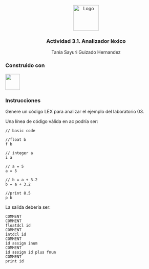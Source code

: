 <div id="top"></div>

<br />

<div align="center">
  <a href="https://github.com/sayuri-gui/ChallengeAlgorithms.git">
    <img src="https://upload.wikimedia.org/wikipedia/commons/4/47/Logo_del_ITESM.svg" alt="Logo" width="80" height="80">
  </a>
<h3 align="center">Actividad 3.1. Analizador léxico</h3>
  <p align="center">
        Tania Sayuri Guizado Hernandez
</div>

### Construido con
<div>
<img width="45px" height="50px" src="https://seeklogo.com/images/C/c-programming-language-logo-9B32D017B1-seeklogo.com.png"/>
</div>

### Instrucciones

Genere un código LEX para analizar el ejemplo del laboratorio 03.

Una línea de código válida en ac podría ser:
```
// basic code

//float b
f b

// integer a
i a

// a = 5
a = 5

// b = a + 3.2
b = a + 3.2

//print 8.5
p b
```

La salida deberia ser:

```
COMMENT
COMMENT
floatdcl id
COMMENT
intdcl id
COMMENT
id assign inum
COMMENT
id assign id plus fnum
COMMENT
print id
```

